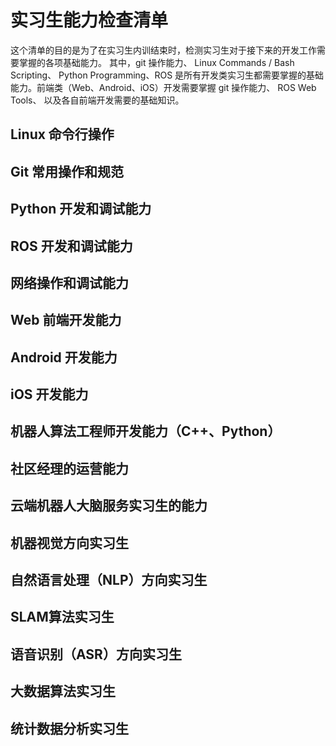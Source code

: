 实习生能力检查清单
=======================================

这个清单的目的是为了在实习生内训结束时，检测实习生对于接下来的开发工作需要掌握的各项基础能力。
其中，git 操作能力、 Linux Commands / Bash Scripting、 Python Programming、ROS
是所有开发类实习生都需要掌握的基础能力。前端类（Web、Android、iOS）开发需要掌握 git 操作能力、
ROS Web Tools、 以及各自前端开发需要的基础知识。

Linux 命令行操作
-----------------------------------------

Git 常用操作和规范
-----------------------------------------

Python 开发和调试能力
-----------------------------------------

ROS 开发和调试能力
-----------------------------------------

网络操作和调试能力
-----------------------------------------

Web 前端开发能力
-----------------------------------------

Android 开发能力
-----------------------------------------

iOS 开发能力
-----------------------------------------

机器人算法工程师开发能力（C++、Python）
-----------------------------------------

社区经理的运营能力
-----------------------------------------

云端机器人大脑服务实习生的能力
-----------------------------------------

机器视觉方向实习生
-----------------------------------------

自然语言处理（NLP）方向实习生
-----------------------------------------

SLAM算法实习生
-----------------------------------------

语音识别（ASR）方向实习生
-----------------------------------------

大数据算法实习生
-----------------------------------------

统计数据分析实习生
-----------------------------------------
